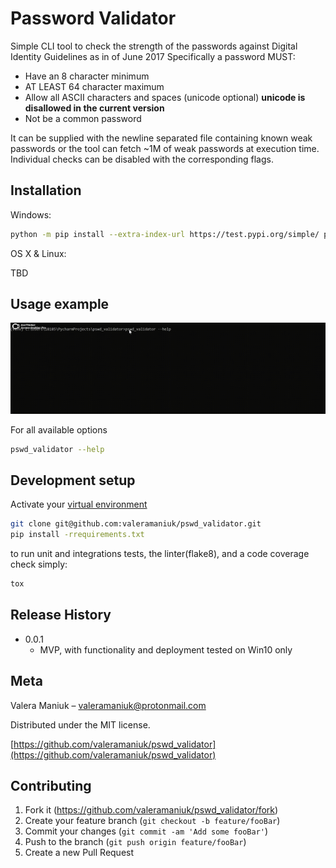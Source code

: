 # Password Validator

Simple CLI tool to check the strength of the passwords against  Digital Identity Guidelines as in of June 2017
Specifically a password MUST:
- Have an 8 character minimum
- AT LEAST 64 character maximum
- Allow all ASCII characters and spaces (unicode optional) **unicode is disallowed in the current version**
- Not be a common password

It can be supplied with the newline separated file containing known weak passwords or the tool can fetch ~1M
of weak passwords at execution time.
Individual checks can be disabled with the corresponding flags.


## Installation
Windows:

```sh
python -m pip install --extra-index-url https://test.pypi.org/simple/ pswd_validator
```

OS X & Linux:

TBD

## Usage example
![usage example](https://github.com/valeramaniuk/pswd_validator/blob/main/img/example.gif)


For all available options
```sh
pswd_validator --help
```

## Development setup
Activate your [virtual environment](https://packaging.python.org/guides/installing-using-pip-and-virtual-environments/)
```sh
git clone git@github.com:valeramaniuk/pswd_validator.git
pip install -rrequirements.txt
```
to run unit and integrations tests, the linter(flake8), and a code coverage check simply:
```sh
tox
```
## Release History

* 0.0.1
    * MVP, with functionality and deployment tested on Win10 only

## Meta

Valera Maniuk –  valeramaniuk@protonmail.com

Distributed under the MIT license. 

[https://github.com/valeramaniuk/pswd_validator](https://github.com/valeramaniuk/pswd_validator)

## Contributing

1. Fork it (<https://github.com/valeramaniuk/pswd_validator/fork>)
2. Create your feature branch (`git checkout -b feature/fooBar`)
3. Commit your changes (`git commit -am 'Add some fooBar'`)
4. Push to the branch (`git push origin feature/fooBar`)
5. Create a new Pull Request


